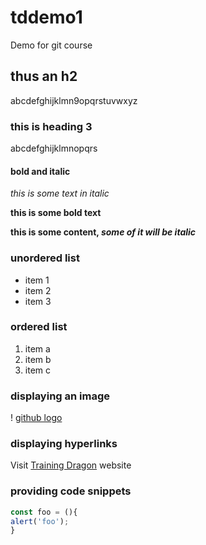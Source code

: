 # tddemo1
Demo for git course

## thus an h2
abcdefghijklmn9opqrstuvwxyz

### this is heading 3
abcdefghijklmnopqrs

#### bold and italic
*this is some text in italic*

**this is some bold text**

__this is some content, *some of it will be italic*__

### unordered list 
* item 1
* item 2
* item 3

### ordered list
1. item a
2. item b
3. item c

### displaying an image
! [github logo](https://github.githubassets.com/images/modules/logos_page/Octocat.png)

### displaying hyperlinks
Visit [Training Dragon](https://www.trainingdragon.co.uk) website

### providing code snippets
```javascript
const foo = (){
alert('foo');
}
```


